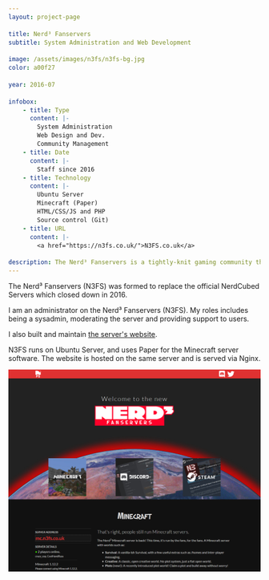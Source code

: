 ```yaml
---
layout: project-page

title: Nerd³ Fanservers
subtitle: System Administration and Web Development

image: /assets/images/n3fs/n3fs-bg.jpg
color: a00f27

year: 2016-07

infobox: 
    - title: Type
      content: |-
        System Administration
        Web Design and Dev.
        Community Management
    - title: Date
      content: |- 
        Staff since 2016
    - title: Technology
      content: |-
        Ubuntu Server
        Minecraft (Paper)
        HTML/CSS/JS and PHP
        Source control (Git)
    - title: URL
      content: |-
        <a href="https://n3fs.co.uk/">N3FS.co.uk</a>

description: The Nerd³ Fanservers is a tightly-knit gaming community that hosts various game servers, run by fans of NerdCubed. 
---
```


The Nerd³ Fanservers (N3FS) was formed to replace the official NerdCubed Servers which closed down in 2016. 

I am an administrator on the Nerd³ Fanservers (N3FS). My roles includes being a sysadmin, moderating the server and providing support to users. 

I also built and maintain [the server's website](https://n3fs.co.uk/). 

N3FS runs on Ubuntu Server, and uses Paper for the Minecraft server software. The website is hosted on the same server and is served via Nginx. 

![Screenshot of the N3FS Website](/assets/images/n3fs/n3fs_site.png)